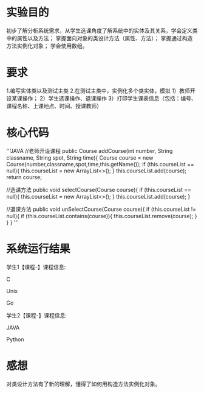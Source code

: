 # 实验目的
 初步了解分析系统需求，从学生选课角度了解系统中的实体及其关系，学会定义类中的属性以及方法；
 掌握面向对象的类设计方法（属性、方法）；
 掌握通过构造方法实例化对象；
 学会使用数组。
# 要求
 1.编写实体类以及测试主类
 2.在测试主类中，实例化多个类实体，模拟
   1）教师开设某课操作；
   2）学生选课操作、退课操作
   3）打印学生课表信息（包括：编号、课程名称、上课地点、时间、授课教师）
 
# 核心代码
'''JAVA
  //老师开设课程
    public Course addCourse(int number, String classname, String spot, String time){
        Course course = new Course(number,classname,spot,time,this.getName());
        if (this.courseList == null){
            this.courseList = new ArrayList<>();
        }
        this.courseList.add(course);
        return course;

  //选课方法
    public void selectCourse(Course course){
        if (this.courseList == null){
            this.courseList = new ArrayList<>();
        }
        this.courseList.add(course);
    }

  //退课方法
    public void unSelectCourse(Course course){
        if (this.courseList != null){
            if (this.courseList.contains(course)){
                this.courseList.remove(course);
            }
        }
    }
'''
# 系统运行结果
 学生1【课程-】课程信息:
 
 C
 
 Unix
 
 Go
 
 学生2【课程-】课程信息:
 
 JAVA
  
 Python
  
# 感想
 对类设计方法有了新的理解，懂得了如何用构造方法实例化对象。
